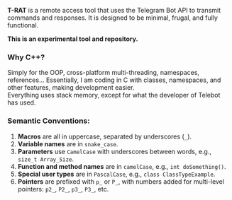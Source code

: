 **T-RAT** is a remote access tool that uses the Telegram Bot API to transmit commands and responses. It is designed to be minimal, frugal, and fully functional.

**This is an experimental tool and repository.**

### Why C++?
Simply for the OOP, cross-platform multi-threading, namespaces, references... Essentially, I am coding in C with classes, namespaces, and other features, making development easier.  
Everything uses stack memory, except for what the developer of Telebot has used.

### Semantic Conventions:
1. **Macros** are all in uppercase, separated by underscores (`_`).
2. **Variable names** are in `snake_case`.
3. **Parameters** use `CamelCase` with underscores between words, e.g., `size_t Array_Size`.
4. **Function and method names** are in `camelCase`, e.g., `int doSomething()`.
5. **Special user types** are in `PascalCase`, e.g., `class ClassTypeExample`.
6. **Pointers** are prefixed with `p_` or `P_`, with numbers added for multi-level pointers: `p2_`, `P2_`, `p3_`, `P3_`, etc.
